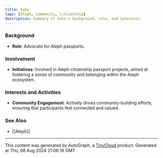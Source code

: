 ```yaml
---
title: Suka
tags: [Aleph, community, citizenship]
description: Summary of Suka's background, role, and interests.
---
```


### Background
- **Role**: Advocate for Aleph passports.

### Involvement
- **Initiatives**: Involved in Aleph citizenship passport projects, aimed at fostering a sense of community and belonging within the Aleph ecosystem.

### Interests and Activities
- **Community Engagement**: Actively drives community-building efforts, ensuring that participants feel connected and valued.

### See Also
- [[Aleph]]

---
This content was generated by AutoGraph, a [TinyCloud](https://tinycloud.xyz/) product.
Generated at  Thu, 08 Aug 2024 21:06:16 GMT